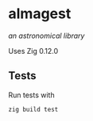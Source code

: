 # almagest
_an astronomical library_

Uses Zig 0.12.0

## Tests

Run tests with 

```sh
zig build test
```
